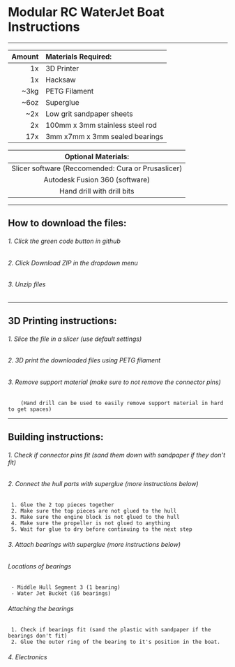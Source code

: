 # Modular RC WaterJet Boat Instructions
____________________________________________________________________________________________________
|Amount|Materials Required:            |
| ---: | :---------------------------- |
|    1x|3D Printer                     |
|    1x|Hacksaw                        |
|  ~3kg|PETG Filament                  |
|  ~6oz|Superglue                      |
|   ~2x|Low grit sandpaper sheets      |
|    2x|100mm x 3mm stainless steel rod|
|   17x|3mm x7mm x 3mm sealed bearings |

|Optional Materials:                               |
| :----------------------------------------------: |
|Slicer software (Reccomended: Cura or Prusaslicer)|
|Autodesk Fusion 360 (software)                    |
|Hand drill with drill bits                        |
____________________________________________________________________________________________________
## How to download the files:
  ###### 1. Click the green code button in github
  ###### 2. Click Download ZIP in the dropdown menu
  ###### 3. Unzip files
____________________________________________________________________________________________________
## 3D Printing instructions:
  ###### 1. Slice the file in a slicer (use default settings)
  ###### 2. 3D print the downloaded files using PETG filament
  ###### 3. Remove support material (make sure to not remove the connector pins)
        (Hand drill can be used to easily remove support material in hard to get spaces)
____________________________________________________________________________________________________
## Building instructions:
  ###### 1. Check if connector pins fit (sand them down with sandpaper if they don't fit)

  ###### 2. Connect the hull parts with superglue (more instructions below)
     1. Glue the 2 top pieces together
     2. Make sure the top pieces are not glued to the hull
     3. Make sure the engine block is not glued to the hull
     4. Make sure the propeller is not glued to anything
     5. Wait for glue to dry before continuing to the next step

  ###### 3. Attach bearings with superglue (more instructions below)
  ###### Locations of bearings
     - Middle Hull Segment 3 (1 bearing)
     - Water Jet Bucket (16 bearings)
  ###### Attaching the bearings
     1. Check if bearings fit (sand the plastic with sandpaper if the bearings don't fit)
     2. Glue the outer ring of the bearing to it's position in the boat.

  ###### 4. Electronics
